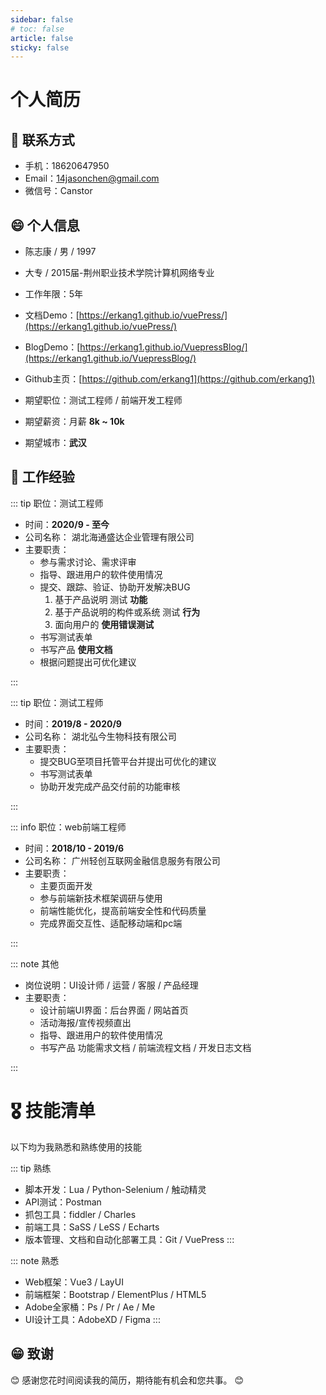 ```yaml
---
sidebar: false
# toc: false
article: false
sticky: false
---
```


# 个人简历

## 📲 联系方式

- 手机：18620647950
- Email：[14jasonchen@gmail.com](14jasonchen@gmail.com)
- 微信号：Canstor

## 😄 个人信息

 - 陈志康 / 男 / 1997
 - 大专 / 2015届-荆州职业技术学院计算机网络专业 
 - 工作年限：5年
 - 文档Demo：[https://erkang1.github.io/vuePress/](https://erkang1.github.io/vuePress/)
 - BlogDemo：[https://erkang1.github.io/VuepressBlog/](https://erkang1.github.io/VuepressBlog/)
 - Github主页：[https://github.com/erkang1](https://github.com/erkang1)

 - 期望职位：测试工程师 / 前端开发工程师
 - 期望薪资：月薪 **8k ~ 10k**
 - 期望城市：**武汉**

## 🏬 工作经验

::: tip 职位：测试工程师

  - 时间：**2020/9 - 至今**
  - 公司名称： 湖北海通盛达企业管理有限公司
  - 主要职责：
    - 参与需求讨论、需求评审
    - 指导、跟进用户的软件使用情况
    - 提交、跟踪、验证、协助开发解决BUG
      1. 基于产品说明 测试 **功能**
      2. 基于产品说明的构件或系统 测试 **行为**
      3. 面向用户的 **使用错误测试**
    - 书写测试表单
    - 书写产品 **使用文档**
    - 根据问题提出可优化建议
    
:::

::: tip 职位：测试工程师

- 时间：**2019/8 - 2020/9**
- 公司名称： 湖北弘今生物科技有限公司
- 主要职责：
    - 提交BUG至项目托管平台并提出可优化的建议
    - 书写测试表单
    - 协助开发完成产品交付前的功能审核

:::

::: info 职位：web前端工程师

- 时间：**2018/10 - 2019/6**
- 公司名称： 广州轻创互联网金融信息服务有限公司
- 主要职责：
  - 主要页面开发
  - 参与前端新技术框架调研与使用
  - 前端性能优化，提高前端安全性和代码质量
  - 完成界面交互性、适配移动端和pc端

:::


::: note  其他
  - 岗位说明：UI设计师 / 运营 / 客服 / 产品经理
  - 主要职责：
    - 设计前端UI界面：后台界面 / 网站首页
    - 活动海报/宣传视频直出
    - 指导、跟进用户的软件使用情况
    - 书写产品 功能需求文档 / 前端流程文档 / 开发日志文档
  
:::

# 🎖️ 技能清单

以下均为我熟悉和熟练使用的技能

::: tip 熟练
- 脚本开发：Lua / Python-Selenium / 触动精灵
- API测试：Postman
- 抓包工具：fiddler / Charles
- 前端工具：SaSS / LeSS / Echarts
- 版本管理、文档和自动化部署工具：Git / VuePress
:::

::: note 熟悉
- Web框架：Vue3 / LayUI
- 前端框架：Bootstrap / ElementPlus / HTML5
- Adobe全家桶：Ps / Pr / Ae / Me
- UI设计工具：AdobeXD / Figma
:::

## 😁 致谢
 😊 感谢您花时间阅读我的简历，期待能有机会和您共事。 😊 